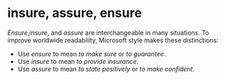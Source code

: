# insure, assure, ensure

*Ensure*,*insure*, and *assure* are interchangeable in many situations. To improve worldwide readability, Microsoft style makes these distinctions:

- Use *ensure* to mean *to make sure* or *to guarantee*.
- Use *insure* to mean *to provide insurance*.
- Use *assure* to mean *to state positively* or *to make confident*.
